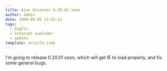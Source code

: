 ```yaml
---
title: Ajax Animator 0.20.01 Soon
author: admin
date: 2008-08-05 11:52:11
tags: 
  - bugfix
  - internet exploder
  - update
template: article.jade
---
```


I'm going to release 0.20.01 soon, which will get IE to load properly, and fix some general bugs.
